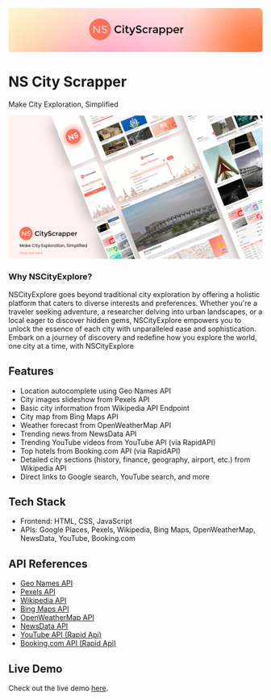 ![](./img/gitLogo.png)
# NS City Scrapper 
Make City Exploration, Simplified

![](./img/thumb.jpg)

### Why NSCityExplore?
NSCityExplore goes beyond traditional city exploration by offering a holistic platform that
caters to diverse interests and preferences. Whether you're a traveler seeking adventure, a
researcher delving into urban landscapes, or a local eager to discover hidden gems,
NSCityExplore empowers you to unlock the essence of each city with unparalleled ease and
sophistication. Embark on a journey of discovery and redefine how you explore the world,
one city at a time, with NSCityExplore

## Features
- Location autocomplete using Geo Names API
- City images slideshow from Pexels API
- Basic city information from Wikipedia API Endpoint
- City map from Bing Maps API
- Weather forecast from OpenWeatherMap API
- Trending news from NewsData API
- Trending YouTube videos from YouTube API (via RapidAPI)
- Top hotels from Booking.com API (via RapidAPI)
- Detailed city sections (history, finance, geography, airport, etc.) from Wikipedia API
- Direct links to Google search, YouTube search, and more

## Tech Stack
- Frontend: HTML, CSS, JavaScript
- APIs: Google Places, Pexels, Wikipedia, Bing Maps, OpenWeatherMap, NewsData, YouTube, Booking.com

## API References
- [Geo Names API](https://www.geonames.org/)
- [Pexels API](https://www.pexels.com/api/)
- [Wikipedia API](https://www.mediawiki.org/wiki/API:Main_page)
- [Bing Maps API](https://www.microsoft.com/maps/choose-your-bing-maps-API)
- [OpenWeatherMap API](https://openweathermap.org/api)
- [NewsData API](https://newsdata.io/)
- [YouTube API (Rapid Api)](https://rapidapi.com/omarmhaimdat/api/youtube-v2)
- [Booking.com API (Rapid Api)](https://rapidapi.com/tipsters/api/booking-com)


## Live Demo
Check out the live demo [here](https://nscityscrapper.netlify.app/).
